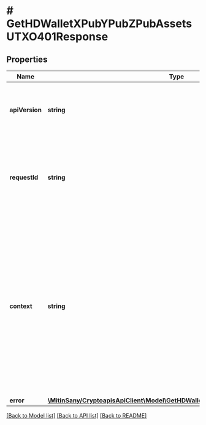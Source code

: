# # GetHDWalletXPubYPubZPubAssetsUTXO401Response

## Properties

Name | Type | Description | Notes
------------ | ------------- | ------------- | -------------
**apiVersion** | **string** | Specifies the version of the API that incorporates this endpoint. |
**requestId** | **string** | Defines the ID of the request. The &#x60;requestId&#x60; is generated by Crypto APIs and it&#39;s unique for every request. |
**context** | **string** | In batch situations the user can use the context to correlate responses with requests. This property is present regardless of whether the response was successful or returned as an error. &#x60;context&#x60; is specified by the user. | [optional]
**error** | [**\MitinSany/CryptoapisApiClient\Model\GetHDWalletXPubYPubZPubAssetsUTXOE401**](GetHDWalletXPubYPubZPubAssetsUTXOE401.md) |  |

[[Back to Model list]](../../README.md#models) [[Back to API list]](../../README.md#endpoints) [[Back to README]](../../README.md)
